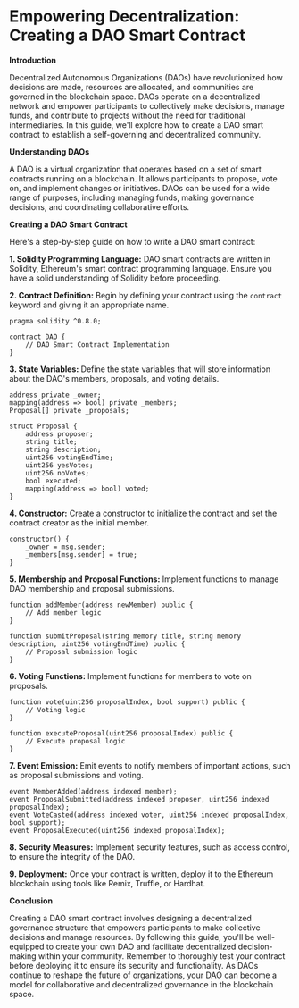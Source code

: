 # Empowering Decentralization: Creating a DAO Smart Contract

**Introduction**

Decentralized Autonomous Organizations (DAOs) have revolutionized how decisions are made, resources are allocated, and communities are governed in the blockchain space. DAOs operate on a decentralized network and empower participants to collectively make decisions, manage funds, and contribute to projects without the need for traditional intermediaries. In this guide, we'll explore how to create a DAO smart contract to establish a self-governing and decentralized community.

**Understanding DAOs**

A DAO is a virtual organization that operates based on a set of smart contracts running on a blockchain. It allows participants to propose, vote on, and implement changes or initiatives. DAOs can be used for a wide range of purposes, including managing funds, making governance decisions, and coordinating collaborative efforts.

**Creating a DAO Smart Contract**

Here's a step-by-step guide on how to write a DAO smart contract:

**1. Solidity Programming Language:**
DAO smart contracts are written in Solidity, Ethereum's smart contract programming language. Ensure you have a solid understanding of Solidity before proceeding.

**2. Contract Definition:**
Begin by defining your contract using the `contract` keyword and giving it an appropriate name.

```solidity
pragma solidity ^0.8.0;

contract DAO {
    // DAO Smart Contract Implementation
}

```

**3. State Variables:**
Define the state variables that will store information about the DAO's members, proposals, and voting details.

```solidity
address private _owner;
mapping(address => bool) private _members;
Proposal[] private _proposals;

struct Proposal {
    address proposer;
    string title;
    string description;
    uint256 votingEndTime;
    uint256 yesVotes;
    uint256 noVotes;
    bool executed;
    mapping(address => bool) voted;
}

```

**4. Constructor:**
Create a constructor to initialize the contract and set the contract creator as the initial member.

```solidity
constructor() {
    _owner = msg.sender;
    _members[msg.sender] = true;
}

```

**5. Membership and Proposal Functions:**
Implement functions to manage DAO membership and proposal submissions.

```solidity
function addMember(address newMember) public {
    // Add member logic
}

function submitProposal(string memory title, string memory description, uint256 votingEndTime) public {
    // Proposal submission logic
}

```

**6. Voting Functions:**
Implement functions for members to vote on proposals.

```solidity
function vote(uint256 proposalIndex, bool support) public {
    // Voting logic
}

function executeProposal(uint256 proposalIndex) public {
    // Execute proposal logic
}

```

**7. Event Emission:**
Emit events to notify members of important actions, such as proposal submissions and voting.

```solidity
event MemberAdded(address indexed member);
event ProposalSubmitted(address indexed proposer, uint256 indexed proposalIndex);
event VoteCasted(address indexed voter, uint256 indexed proposalIndex, bool support);
event ProposalExecuted(uint256 indexed proposalIndex);

```

**8. Security Measures:**
Implement security features, such as access control, to ensure the integrity of the DAO.

**9. Deployment:**
Once your contract is written, deploy it to the Ethereum blockchain using tools like Remix, Truffle, or Hardhat.

**Conclusion**

Creating a DAO smart contract involves designing a decentralized governance structure that empowers participants to make collective decisions and manage resources. By following this guide, you'll be well-equipped to create your own DAO and facilitate decentralized decision-making within your community. Remember to thoroughly test your contract before deploying it to ensure its security and functionality. As DAOs continue to reshape the future of organizations, your DAO can become a model for collaborative and decentralized governance in the blockchain space.
